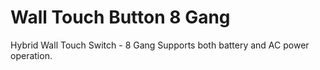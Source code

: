 # Wall Touch Button 8 Gang

Hybrid Wall Touch Switch - 8 Gang
Supports both battery and AC power operation.
